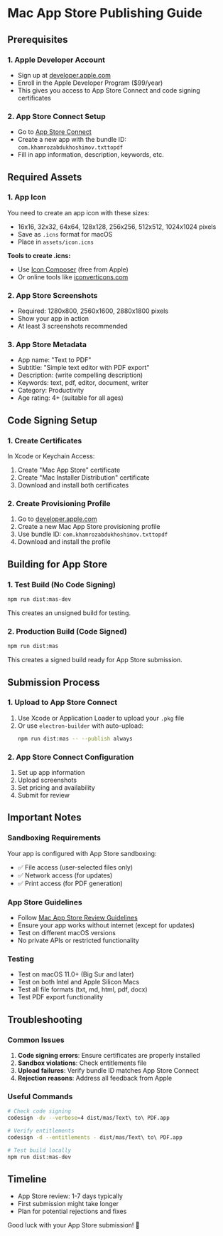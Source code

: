 # Mac App Store Publishing Guide

## Prerequisites

### 1. Apple Developer Account
- Sign up at [developer.apple.com](https://developer.apple.com)
- Enroll in the Apple Developer Program ($99/year)
- This gives you access to App Store Connect and code signing certificates

### 2. App Store Connect Setup
- Go to [App Store Connect](https://appstoreconnect.apple.com)
- Create a new app with the bundle ID: `com.khamrozabdukhoshimov.txttopdf`
- Fill in app information, description, keywords, etc.

## Required Assets

### 1. App Icon
You need to create an app icon with these sizes:
- 16x16, 32x32, 64x64, 128x128, 256x256, 512x512, 1024x1024 pixels
- Save as `.icns` format for macOS
- Place in `assets/icon.icns`

**Tools to create .icns:**
- Use [Icon Composer](https://developer.apple.com/design/human-interface-guidelines/macos/icons-and-images/app-icon/) (free from Apple)
- Or online tools like [iconverticons.com](https://iconverticons.com/online/)

### 2. App Store Screenshots
- Required: 1280x800, 2560x1600, 2880x1800 pixels
- Show your app in action
- At least 3 screenshots recommended

### 3. App Store Metadata
- App name: "Text to PDF"
- Subtitle: "Simple text editor with PDF export"
- Description: (write compelling description)
- Keywords: text, pdf, editor, document, writer
- Category: Productivity
- Age rating: 4+ (suitable for all ages)

## Code Signing Setup

### 1. Create Certificates
In Xcode or Keychain Access:
1. Create "Mac App Store" certificate
2. Create "Mac Installer Distribution" certificate
3. Download and install both certificates

### 2. Create Provisioning Profile
1. Go to [developer.apple.com](https://developer.apple.com)
2. Create a new Mac App Store provisioning profile
3. Use bundle ID: `com.khamrozabdukhoshimov.txttopdf`
4. Download and install the profile

## Building for App Store

### 1. Test Build (No Code Signing)
```bash
npm run dist:mas-dev
```
This creates an unsigned build for testing.

### 2. Production Build (Code Signed)
```bash
npm run dist:mas
```
This creates a signed build ready for App Store submission.

## Submission Process

### 1. Upload to App Store Connect
1. Use Xcode or Application Loader to upload your `.pkg` file
2. Or use `electron-builder` with auto-upload:
   ```bash
   npm run dist:mas -- --publish always
   ```

### 2. App Store Connect Configuration
1. Set up app information
2. Upload screenshots
3. Set pricing and availability
4. Submit for review

## Important Notes

### Sandboxing Requirements
Your app is configured with App Store sandboxing:
- ✅ File access (user-selected files only)
- ✅ Network access (for updates)
- ✅ Print access (for PDF generation)

### App Store Guidelines
- Follow [Mac App Store Review Guidelines](https://developer.apple.com/app-store/review/guidelines/)
- Ensure your app works without internet (except for updates)
- Test on different macOS versions
- No private APIs or restricted functionality

### Testing
- Test on macOS 11.0+ (Big Sur and later)
- Test on both Intel and Apple Silicon Macs
- Test all file formats (txt, md, html, pdf, docx)
- Test PDF export functionality

## Troubleshooting

### Common Issues
1. **Code signing errors**: Ensure certificates are properly installed
2. **Sandbox violations**: Check entitlements file
3. **Upload failures**: Verify bundle ID matches App Store Connect
4. **Rejection reasons**: Address all feedback from Apple

### Useful Commands
```bash
# Check code signing
codesign -dv --verbose=4 dist/mas/Text\ to\ PDF.app

# Verify entitlements
codesign -d --entitlements - dist/mas/Text\ to\ PDF.app

# Test build locally
npm run dist:mas-dev
```

## Timeline
- App Store review: 1-7 days typically
- First submission might take longer
- Plan for potential rejections and fixes

Good luck with your App Store submission! 🚀
